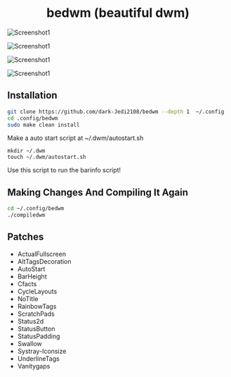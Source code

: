 <div align="center">

  # bedwm (beautiful dwm)

</div>

![Screenshot1](https://raw.githubusercontent.com/dark-Jedi2108/bedwm/main/.github/screenshots/n1.png)

![Screenshot1](https://raw.githubusercontent.com/dark-Jedi2108/bedwm/main/.github/screenshots/n2.png)

![Screenshot1](https://raw.githubusercontent.com/dark-Jedi2108/bedwm/main/.github/screenshots/n3.png)

![Screenshot1](https://raw.githubusercontent.com/dark-Jedi2108/bedwm/main/.github/screenshots/n4.png)

## Installation

```bash
git clone https://github.com/dark-Jedi2108/bedwm --depth 1  ~/.config
cd .config/bedwm
sudo make clean install
```

Make a auto start script at ~/.dwm/autostart.sh

```
mkdir ~/.dwm
touch ~/.dwm/autostart.sh
```

Use this script to run the barinfo script!

## Making Changes And Compiling It Again

```bash
cd ~/.config/bedwm
./compiledwm
```
## Patches
+ ActualFullscreen
+ AltTagsDecoration
+ AutoStart
+ BarHeight
+ Cfacts
+ CycleLayouts
+ NoTitle
+ RainbowTags
+ ScratchPads
+ Status2d
+ StatusButton
+ StatusPadding
+ Swallow
+ Systray-Iconsize
+ UnderlineTags
+ Vanitygaps
